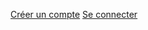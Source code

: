 [Créer un compte](https://app.territoiresentransitions.fr/auth/register/)
[Se connecter](https://app.territoiresentransitions.fr/auth/signin/)

